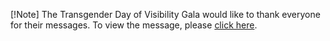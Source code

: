 [!Note] The Transgender Day of Visibility Gala would like to thank everyone for their messages. To view the message, please [click here](profile/tdor).